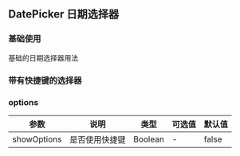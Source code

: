 ## DatePicker 日期选择器

### 基础使用

基础的日期选择器用法



<coding title="基础使用" :code="baseCode">
  <ru-date-picker></ru-date-picker>
</coding>

### 带有快捷键的选择器

<coding title="快捷选项" note="日期选择器可以设置快捷选项" :code="optionCode">
  <ru-date-picker showOptions></ru-date-picker>
</coding>

### options
| 参数      | 说明    | 类型      | 可选值   | 默认值   |
|---------- |-------- |---------- |-------------  |-------- |
| showOptions   | 是否使用快捷键   | Boolean   |    -    |   false   |



<script>
export default {
  data () {
    return {
      baseCode: '<ru-date-picker></ru-date-picker>',
      optionCode: '<ru-date-picker showOptions></ru-date-picker>'
    }
  }
}
</script>